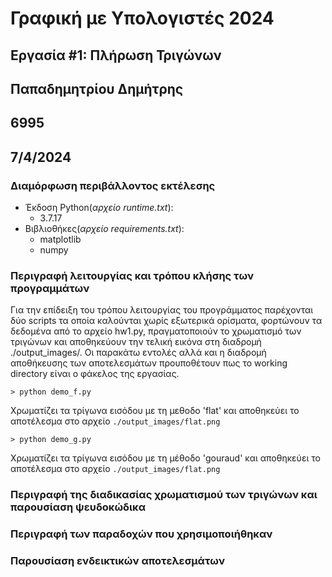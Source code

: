 # Γραφική με Υπολογιστές 2024 
## Εργασία #1: Πλήρωση Τριγώνων
## Παπαδημητρίου Δημήτρης
## 6995
## 7/4/2024
### Διαμόρφωση περιβάλλοντος εκτέλεσης
* Έκδοση Python(*αρχείο runtime.txt*): 
    * 3.7.17
* Βιβλιοθήκες(*αρχείο requirements.txt*):
    * matplotlib
    * numpy

### Περιγραφή λειτουργίας και τρόπου κλήσης των προγραμμάτων
Για την επίδειξη του τρόπου λειτουργίας του προγράμματος παρέχονται δύο scripts τα οποία καλούνται χωρίς εξωτερικά ορίσματα, φορτώνουν τα δεδομένα από το αρχείο hw1.py, πραγματοποιούν το χρωματισμό των τριγώνων και αποθηκεύουν την τελική εικόνα στη διαδρομή ./output_images/. Οι παρακάτω εντολές αλλά και η διαδρομή αποθήκευσης των αποτελεσμάτων προυποθέτουν πως το working directory είναι ο φάκελος της εργασίας.
```
> python demo_f.py
```
Χρωματίζει τα τρίγωνα εισόδου με τη μεθοδο 'flat' και αποθηκεύει το αποτέλεσμα στο αρχείο `./output_images/flat.png`
```
> python demo_g.py
```
Χρωματίζει τα τρίγωνα εισόδου με τη μέθοδο 'gouraud' και αποθηκεύει το αποτέλεσμα στο αρχείο `./output_images/flat.png`

### Περιγραφή της διαδικασίας χρωματισμού των τριγώνων και παρουσίαση ψευδοκώδικα
### Περιγραφή των παραδοχών που χρησιμοποιήθηκαν
### Παρουσίαση ενδεικτικών αποτελεσμάτων

<!--![](./output_images/flat.png)-->
